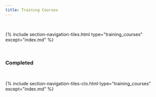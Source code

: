 ```yaml
---
title: Training Courses
---
```


<br>

{% include section-navigation-tiles.html type="training_courses" except="index.md" %}



<br>
<h3>Completed</h3>
<br>

{% include section-navigation-tiles-clo.html type="training_courses" except="index.md" %}






